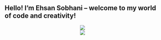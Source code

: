 ## Hello! I’m **Ehsan Sobhani** – welcome to my world of code and creativity!

<p align="center">
    <!-- <img align="center" src="https://github-readme-stats.vercel.app/api?username=ehsansobhni&count_private=true&include_all_commits=true&show_icons=true&rank_icon=percentile&theme=dark"/><br /> -->
    <img align="center" src="https://github-readme-stats.vercel.app/api?username=ehsansobhni&count_private=true&include_all_commits=true&show_icons=true&theme=dark" /><br />
    <!-- <img align="center" src="https://github-readme-stats.vercel.app/api?username=ehsansobhni&include_all_commits=true&count_private=true&show_icons=true&show=reviews,discussions_started,discussions_answered,prs_merged,prs_merged_percentage&theme=dark&rank_icon=percentile" /><br /> -->
    <!-- <img align="center" src="https://github-readme-stats.vercel.app/api/top-langs?username=ehsansobhni&count_private=true&include_all_commits=true&theme=dark" /><br /> -->
    <img align="center" src="https://github-readme-stats.vercel.app/api/top-langs?username=ehsansobhni&count_private=true&include_all_commits=true&layout=pie" /><br >
    <!-- <img align="center" src="https://github-readme-stats.vercel.app/api/top-langs?username=ehsansobhni&count_private=true&include_all_commits=true&layout=compact"/><br > -->
    <!-- <img align="center" src="https://github-readme-stats.vercel.app/api/top-langs?username=ehsansobhni&count_private=true&include_all_commits=true"/><br > -->
</p>
